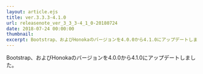 ```yaml
---
layout: article.ejs
title: ver.3.3.3-4.1.0
url: releasenote_ver_3_3_3-4_1_0-20180724
date: 2018-07-24 00:00:00
thumbnail: 
excerpt: Bootstrap、およびHonokaのバージョンを4.0.0から4.1.0にアップデートしました
---
```


Bootstrap、およびHonokaのバージョンを4.0.0から4.1.0にアップデートしました。
